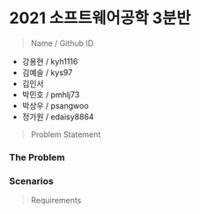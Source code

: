 # 2021 소프트웨어공학 3분반

> Name  / Github ID

- 강용현  /  kyh1116
- 김예슬  /  kys97
- 김인서
- 박민호  /  pmhlj73
- 박상우  /  psangwoo
- 정가원  /  edaisy8864


> Problem Statement
### The Problem
  
### Scenarios


> Requirements
